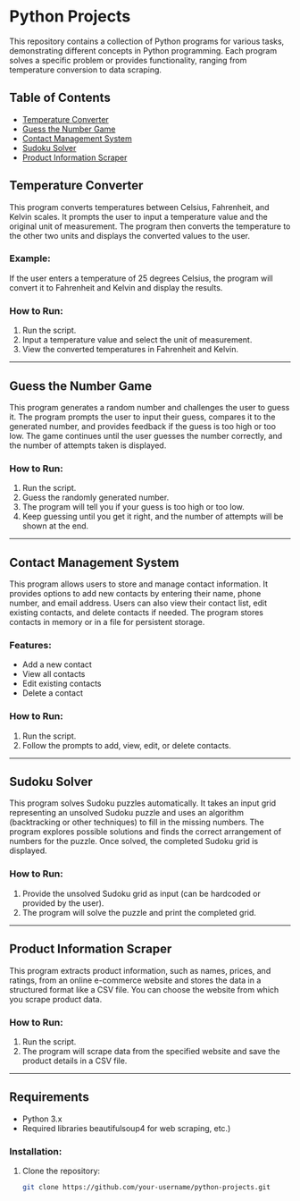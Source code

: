 # Python Projects

This repository contains a collection of Python programs for various tasks, demonstrating different concepts in Python programming. Each program solves a specific problem or provides functionality, ranging from temperature conversion to data scraping.

## Table of Contents
- [Temperature Converter](#temperature-converter)
- [Guess the Number Game](#guess-the-number-game)
- [Contact Management System](#contact-management-system)
- [Sudoku Solver](#sudoku-solver)
- [Product Information Scraper](#product-information-scraper)

## Temperature Converter

This program converts temperatures between Celsius, Fahrenheit, and Kelvin scales. It prompts the user to input a temperature value and the original unit of measurement. The program then converts the temperature to the other two units and displays the converted values to the user.

### Example:
If the user enters a temperature of 25 degrees Celsius, the program will convert it to Fahrenheit and Kelvin and display the results.

### How to Run:
1. Run the script.
2. Input a temperature value and select the unit of measurement.
3. View the converted temperatures in Fahrenheit and Kelvin.

---

## Guess the Number Game

This program generates a random number and challenges the user to guess it. The program prompts the user to input their guess, compares it to the generated number, and provides feedback if the guess is too high or too low. The game continues until the user guesses the number correctly, and the number of attempts taken is displayed.

### How to Run:
1. Run the script.
2. Guess the randomly generated number.
3. The program will tell you if your guess is too high or too low.
4. Keep guessing until you get it right, and the number of attempts will be shown at the end.

---

## Contact Management System

This program allows users to store and manage contact information. It provides options to add new contacts by entering their name, phone number, and email address. Users can also view their contact list, edit existing contacts, and delete contacts if needed. The program stores contacts in memory or in a file for persistent storage.

### Features:
- Add a new contact
- View all contacts
- Edit existing contacts
- Delete a contact

### How to Run:
1. Run the script.
2. Follow the prompts to add, view, edit, or delete contacts.

---

## Sudoku Solver

This program solves Sudoku puzzles automatically. It takes an input grid representing an unsolved Sudoku puzzle and uses an algorithm (backtracking or other techniques) to fill in the missing numbers. The program explores possible solutions and finds the correct arrangement of numbers for the puzzle. Once solved, the completed Sudoku grid is displayed.

### How to Run:
1. Provide the unsolved Sudoku grid as input (can be hardcoded or provided by the user).
2. The program will solve the puzzle and print the completed grid.

---

## Product Information Scraper

This program extracts product information, such as names, prices, and ratings, from an online e-commerce website and stores the data in a structured format like a CSV file. You can choose the website from which you scrape product data.

### How to Run:
1. Run the script.
2. The program will scrape data from the specified website and save the product details in a CSV file.

---

## Requirements
- Python 3.x
- Required libraries beautifulsoup4 for web scraping, etc.)

### Installation:
1. Clone the repository:
   ```bash
   git clone https://github.com/your-username/python-projects.git
